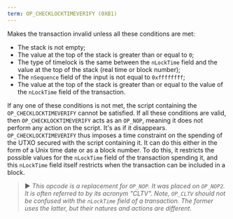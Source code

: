 ```yaml
---
term: OP_CHECKLOCKTIMEVERIFY (0XB1)
---
```


Makes the transaction invalid unless all these conditions are met:
* The stack is not empty;
* The value at the top of the stack is greater than or equal to `0`;
* The type of timelock is the same between the `nLockTime` field and the value at the top of the stack (real time or block number);
* The `nSequence` field of the input is not equal to `0xffffffff`;
* The value at the top of the stack is greater than or equal to the value of the `nLockTime` field of the transaction.

If any one of these conditions is not met, the script containing the `OP_CHECKLOCKTIMEVERIFY` cannot be satisfied. If all these conditions are valid, then `OP_CHECKLOCKTIMEVERIFY` acts as an `OP_NOP`, meaning it does not perform any action on the script. It's as if it disappears. `OP_CHECKLOCKTIMEVERIFY` thus imposes a time constraint on the spending of the UTXO secured with the script containing it. It can do this either in the form of a Unix time date or as a block number. To do this, it restricts the possible values for the `nLockTime` field of the transaction spending it, and this `nLockTime` field itself restricts when the transaction can be included in a block.

> ► *This opcode is a replacement for `OP_NOP`. It was placed on `OP_NOP2`. It is often referred to by its acronym "CLTV". Note, `OP_CLTV` should not be confused with the `nLockTime` field of a transaction. The former uses the latter, but their natures and actions are different.*